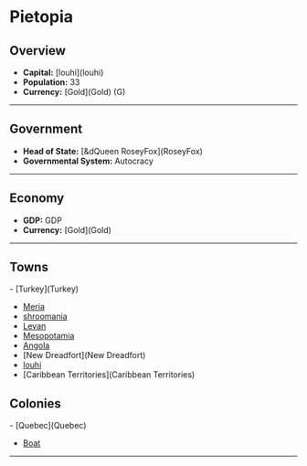 # <!--NAME-->Pietopia<!--NAME-->

## Overview

- **Capital:** [<!--CAPITAL-->louhi<!--CAPITAL-->](<!--CAPITAL-->louhi<!--CAPITAL-->)
- **Population:** <!--POPULATION-->33<!--POPULATION-->
- **Currency:** [<!--CURRENCY-->Gold<!--CURRENCY-->](<!--CURRENCY-->Gold<!--CURRENCY-->) (<!--CURRENCY_ABV-->G<!--CURRENCY_ABV-->)

---

## Government

- **Head of State:** [<!--LEADER_TITLE-->&dQueen RoseyFox<!--LEADER_TITLE-->](<!--LEADER-->RoseyFox<!--LEADER-->)
- **Governmental System:** <!--GOVERNMENT-->Autocracy<!--GOVERNMENT-->

---

## Economy

- **GDP:** <!--GDP-->GDP<!--GDP-->
- **Currency:** [<!--CURRENCY-->Gold<!--CURRENCY-->](<!--CURRENCY-->Gold<!--CURRENCY-->)

---

## Towns

<!--TOWNS-->- [Turkey](Turkey)
- [Meria](Meria)
- [shroomania](shroomania)
- [Levan](Levan)
- [Mesopotamia](Mesopotamia)
- [Angola](Angola)
- [New Dreadfort](New Dreadfort)
- [louhi](louhi)
- [Caribbean Territories](Caribbean Territories)<!--TOWNS-->

## Colonies

<!--COLONIES-->- [Quebec](Quebec)
- [Boat](Boat)<!--COLONIES-->

---